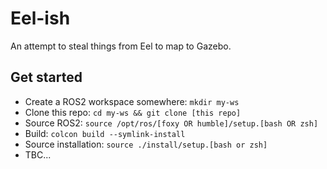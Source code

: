 # Eel-ish

An attempt to steal things from Eel to map to Gazebo.

## Get started

- Create a ROS2 workspace somewhere: `mkdir my-ws`
- Clone this repo: `cd my-ws && git clone [this repo]`
- Source ROS2: `source /opt/ros/[foxy OR humble]/setup.[bash OR zsh]`
- Build: `colcon build --symlink-install`
- Source installation: `source ./install/setup.[bash or zsh]`
- TBC...
